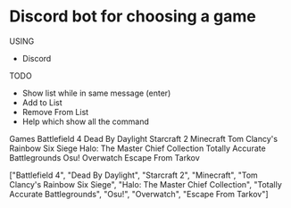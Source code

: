# Discord bot for choosing a game

USING
- Discord

TODO
- Show list while in same message (enter)
- Add to List
- Remove From List
- Help which show all the command


Games
Battlefield 4
Dead By Daylight
Starcraft 2
Minecraft
Tom Clancy's Rainbow Six Siege
Halo: The Master Chief Collection
Totally Accurate Battlegrounds
Osu!
Overwatch
Escape From Tarkov

["Battlefield 4", "Dead By Daylight", "Starcraft 2", "Minecraft", "Tom Clancy's Rainbow Six Siege", "Halo: The Master Chief Collection", "Totally Accurate Battlegrounds", "Osu!", "Overwatch", "Escape From Tarkov"]
